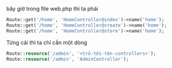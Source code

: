 bây giờ trong file web.php thì ta phải 
```php
Route::get('/home', 'HomeController@index')->name('home');
Route::get('/home', 'HomeController@create')->name('home');
Route::get('/home', 'HomeController@store')->name('home');
```
Từng cái thì ta chỉ cần một dòng
```php
Route::resource('/admin', '<trỏ-tới-tên-controllers>');
Route::resource('/admin', 'AdminController');
```